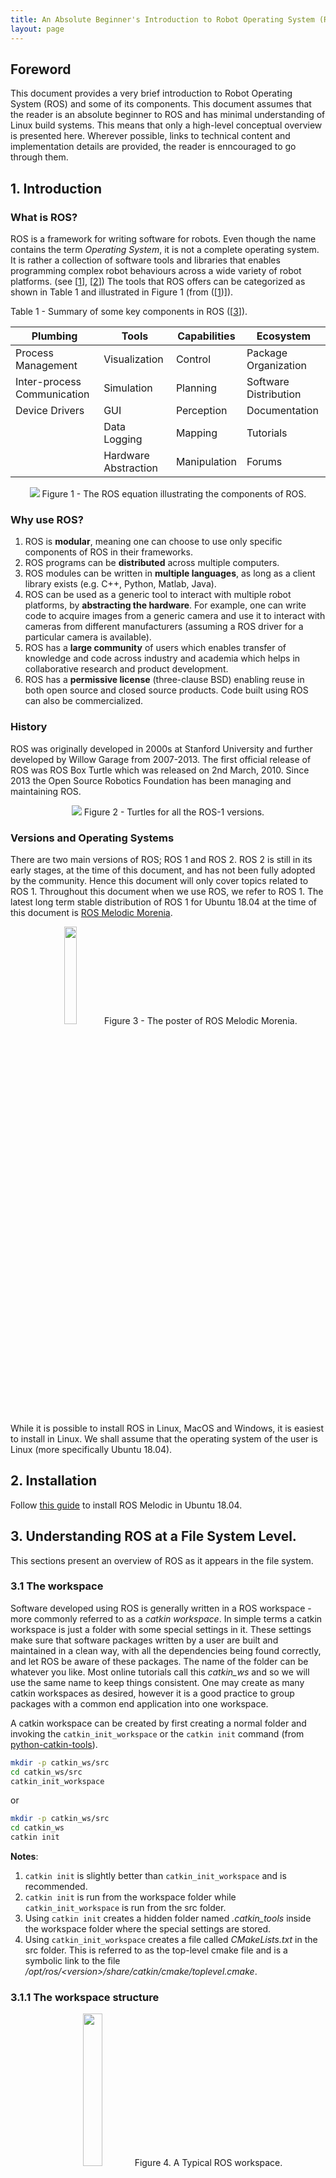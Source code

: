 ```yaml
---
title: An Absolute Beginner's Introduction to Robot Operating System (ROS<sup>TM</sup>)
layout: page
---
```


## Foreword
This document provides a very brief introduction to Robot Operating System (ROS) and some of its components.
This document assumes that the reader is an absolute beginner to ROS and has minimal understanding of Linux build systems.
This means that only a high-level conceptual overview is presented here. 
Wherever possible, links to technical content and implementation details are provided, the reader is enncouraged to go through them.

## 1. Introduction
### What is ROS?
ROS is a framework for writing software for robots. 
Even though the name contains the term *Operating System*, it is not a complete operating system.
It is rather a collection of software tools and libraries that enables programming complex robot behaviours across a wide variety of robot platforms. (see \[[1](https://www.ros.org/about-ros/)\], \[[2](http://wiki.ros.org/)\]) The tools that ROS offers can be categorized as shown in Table 1 and illustrated in Figure 1 (from (\[[1](https://www.ros.org/about-ros/))\]).

Table 1 - Summary of some key components in ROS (\[[3](https://www.researchgate.net/publication/314101187_Programming_for_Robotics_-_Introduction_to_ROS)\]).

| Plumbing | Tools | Capabilities | Ecosystem |
|----|----|----|----|
| Process Management | Visualization | Control | Package Organization |
| Inter-process Communication | Simulation | Planning | Software Distribution |
| Device Drivers | GUI | Perception | Documentation |
| | Data Logging | Mapping | Tutorials |
| | Hardware Abstraction | Manipulation | Forums | 

<p align="center">
    <img src="{{ site.baseurl }}/assets/ros/ros_contents.png">
    Figure 1 - The ROS equation illustrating the components of ROS.
</p>

### Why use ROS?
1. ROS is **modular**, meaning one can choose to use only specific components of ROS in their frameworks.  
2. ROS programs can be **distributed** across multiple computers.  
3. ROS modules can be written in **multiple languages**, as long as a client library exists (e.g. C++, Python, Matlab, Java).  
4. ROS can be used as a generic tool to interact with multiple robot platforms, by **abstracting the hardware**. For example, one can write code to acquire images from a generic camera and use it to interact with cameras from different manufacturers (assuming a ROS driver for a particular camera is available).
5. ROS has a **large community** of users which enables transfer of knowledge and code across industry and academia which helps in collaborative research and product development.
6. ROS has a **permissive license** (three-clause BSD) enabling reuse in both open source and closed source products. Code built using ROS can also be commercialized.  

### History
ROS was originally developed in 2000s at Stanford University and further developed by Willow Garage from 2007-2013.
The first official release of ROS was ROS Box Turtle which was released on 2nd March, 2010.
Since 2013 the Open Source Robotics Foundation has been managing and maintaining ROS.

<p align="center">
    <img src="{{ site.baseurl }}/assets/ros/turtles.png">
    Figure 2 - Turtles for all the ROS-1 versions.
</p>
<!-- ![ROS Turtles]({{ site.baseurl }}/assets/ros/turtles.png "ROS Turtles")   -->

### Versions and Operating Systems
There are two main versions of ROS; ROS 1 and ROS 2.
ROS 2 is still in its early stages, at the time of this document, and has not been fully adopted by the community.
Hence this document will only cover topics related to ROS 1. 
Throughout this document when we use ROS, we refer to ROS 1.
The latest long term stable distribution of ROS 1 for Ubuntu 18.04 at the time of this document is [ROS Melodic Morenia](http://wiki.ros.org/melodic).

<p align="center">
    <img src="{{ site.baseurl }}/assets/ros/melodic.jpg" style="width: 20%;">
    Figure 3 - The poster of ROS Melodic Morenia.  
</p>
<!-- ![Figure 3 - The logo of ROS Melodic Morenia]({{ site.baseurl }}/assets/ros/melodic.jpg "Figure 3 - The logo of ROS Melodic Morenia") -->

While it is possible to install ROS in Linux, MacOS and Windows, it is easiest to install in Linux.
We shall assume that the operating system of the user is Linux (more specifically Ubuntu 18.04).

## 2. Installation
Follow [this guide](http://wiki.ros.org/melodic/Installation/Ubuntu) to install ROS Melodic in Ubuntu 18.04.

## 3. Understanding ROS at a File System Level.
This sections present an overview of ROS as it appears in the file system.

### 3.1 The workspace
Software developed using ROS is generally written in a ROS workspace - more commonly referred to as a *catkin workspace*.
In simple terms a catkin workspace is just a folder with some special settings in it.
These settings make sure that software packages written by a user are built and maintained in a clean way, with all the dependencies being found correctly, and let ROS be aware of these packages.
The name of the folder can be whatever you like.
Most online tutorials call this *catkin_ws* and so we will use the same name to keep things consistent.
One may create as many catkin workspaces as desired, however it is a good practice to group packages with a common end application into one workspace.

A catkin workspace can be created by first creating a normal folder and invoking the `catkin_init_workspace` or the `catkin init` command (from [python-catkin-tools](https://catkin-tools.readthedocs.io/en/latest/installing.html)). 

```bash
mkdir -p catkin_ws/src
cd catkin_ws/src
catkin_init_workspace
```
or 
```bash
mkdir -p catkin_ws/src
cd catkin_ws
catkin init
```
**Notes**:  
1. `catkin init` is slightly better than `catkin_init_workspace` and is recommended.  
2. `catkin init` is run from the workspace folder while `catkin_init_workspace` is run from the src folder.  
3. Using `catkin init` creates a hidden folder named *.catkin_tools* inside the workspace folder where the special settings are stored.  
4. Using `catkin_init_workspace` creates a file called *CMakeLists.txt* in the src folder. 
This is referred to as the top-level cmake file and is a symbolic link to the file */opt/ros/\<version\>/share/catkin/cmake/toplevel.cmake*.

### 3.1.1 The workspace structure

<p align="center">
    <img src="{{ site.baseurl }}/assets/ros/workspace.png" style="width: 25%;">
    Figure 4. A Typical ROS workspace.
</p>

The workspace consists of 4 main folders which are as follows (see Figure 4).  
1. **src** - This is where your source code lies, organized into packages.  
2. **build** - This is the build space for your source code. Intermediate build files are written to this folder.  
3. **devel** - This is where the *targets* (executables, libraries, scripts, shared C++ headers) that are built are located. This folder also contains files that define the context of a ROS environment.  
4. **logs** - This is where logs lie.  
5. **install** - \[Optional\] - This is where the executables and libraries are installed to.

One would only work and modify files in the **src** folder and not touch the **build** and **devel** folders.

So far, we only created the **src** folder and the other folders do not exist yet.
They appear once you build your code. (Build is also referred to as *compile* or *make*).
This can be done by using either `catkin_make` or `catkin build`.  
**Note**: Please use only one of them and once you choose one, stick to it for the rest of the workflow. We recommend using `catkin build`.
You should now see the other folders.

### 3.2 catkin build system
**What happened when you invoked the above command?**  
ROS uses a custom **build system** called **catkin**.
This build system compiled the code present in the **src** folder in the **build** folder and put the built executables and libraries in the **devel** folder.
At this point, as the **src** folder is empty, the **build** and **devel** folders only have some standard packages and setup files.

**So, what is a build system?**  
A build system takes source code and generates targets (executables, libraries, headers) from them.
Let us take the example of building a C++ code written in one header file *header.h* located in the folder *include_folder* and one source file *code.cpp* and dependant on one library *libdep.so*.  

Building it using the **GNU C++** compiler would be as follows.
```bash
g++ -Iinclude_folder code.cpp -ldep -o output
```
This command looks quite simple for this example.
However, if you have a lot of source files, headers and multiple libraries that the code depends, using the above command can get quite cumbersome.  

Luckily this can be automated with a build system.
We configure the build system to let it know where the compiler is, where the source code, include files and libraries are, what libraries to link, what *targets* need to be built and where they have to be installed to.

One of the popular build systems is the CMake build system \[[4](https://cmake.org/)\].
In CMake, the configuration is specified in a file called *CMakeLists.txt*.

**catkin** is a wrapper (another layer above) the CMake build system. (python-catkin-tools are slightly more advanced, however the concept is similar.)  

More details can be found [here](http://wiki.ros.org/catkin/conceptual_overview).

### 3.3 ROS Packages
Let us now take a closer look at the contents of the **src** folder and more specifically how to write code that uses ROS.

In ROS terminology code is organized into **packages**, with each package consisting code for one or more *targets* to be built.
They can also just be datasets or configuration files.
In general, ROS packages follow a "*Goldilocks*" principle: enough functionality to be useful, but not too much that the package is heavyweight and difficult to use from other software.

Each package is a separate folder in the **src** folder and must contain 2 files.  
1. **CMakeLists.txt** - Containing the configuration for catkin to build the package.  
2. **package.xml** - Containing information about the package such as its name, version, description, author, maintainer and all the dependencies of this package. This file is only to let users other than the author/maintainer to know what this package is about and what the requirements are to build the package. Ideally all the dependencies mentioned in CMakeLists.txt should be mentioned in this file as well.

For example, for a package named *a_package* that depends on *roscpp*, a simple configuration can be as follows.

CMakeLists.txt
```cmake
cmake_minimum_required(VERSION 2.8.3)
project(a_package)

add_compile_options(-std=c++11)

find_package(catkin REQUIRED COMPONENTS roscpp)

catkin_package()

include_directories(include ${catkin_INCLUDE_DIRS})

## Declare a C++ executable
add_executable(${PACKAGE_NAME}_node src/a_packagge_node.cpp)

## Specify libraries to link a library or executable target against
target_link_libraries(${PACKAGE_NAME}_node ${catkin_LIBRARIES})
```

Package.xml
```xml
<?xml version="1.0"?>
<package format=2.0>
    <name>a_package</name>
    <version>1.2.3</version>
    <description>This package does something.</description>

    <maintainer email="maintainer@email.com">Maintainer Name</maintainer>
    <license>BSD</license>
    
    <depend>roscpp</depend>
    <buildtool_depend>catkin</buildtool_depend>
</package>
```

<!-- <p align="center">
    <img src="{{ site.baseurl }}/assets/ros/CMakeLists.txt.png" style="width: 60%;">
    Figure 5 - CMakeLists.txt for a package named *my_package* dependant on *roscpp*. The executable is called *my_package_node*.
</p> -->
<!-- ![CMakeLists.txt](../../assets/ros/CMakeLists.txt.png "CMakeLists.txt")   -->

<!-- 
<p align="center">
    <img src="{{ site.baseurl }}/assets/ros/package.xml.png" style="width: 60%;">
    Figure 6 - package.xml for a package named *my_package* dependant on *roscpp*.
</p> -->
<!-- ![package.xml](../../assets/ros/package.xml.png "package.xml") -->

All other code can be organized into folders as necessay. The following is a common convention for some general code.  
1. **src** - Containing all the C++ source files  
2. **include** - Containing all the C++ header files  
3. **scripts** - containing executable scripts (e.g. Python scripts)  
4. **launch** - containing launch files  

A package can be created manually from scratch by creating the necessary folders and files and editing the CMakeLists.txt and package.xml. 
The other option is to use built-in command line tools `catkin_create_pkg` or `catkin create pkg` to generate a skeleton for the two files as shown [here](http://wiki.ros.org/ROS/Tutorials/catkin/CreatingPackage).

## 4. Understanding ROS at a Computational Graph Level
This section presents and overview of ROS from a computational point of view.
So far we have seen how code is organized in the file system and how it is compiled.
Now we shall see the underlying architecture of ROS and how it works.

Programs in ROS are organized into a peer-to-peer network, called the **Computational Graph**, that process and share data together.
The main components of this graph are the following.

### 4.1 ROS Nodes
Nodes are the computational units of ROS, i.e. they are the individual programs that run.
Typically there are multiple nodes running at the same time interacting with each other, e.g. a robotic car can have one node to collect images, one node to process these images, one node to collect laser data, one node to process this data, one node to control the motors of the wheels, one node to plan routes, one node to determine where the car is, one node to run a fancy interface in the car, one node to play music and so one. 
In simple programming terms nodes are the executables.
Nodes are written using the ROS client library - generally using roscpp, rospy and seldom using rosjava.

### 4.2 ROS Messages
Nodes communicate with each other using Messages. 
A message is a simple data-structure with entries of specified types (integer, float, boolean and arrays of these primitive types).
It contains the data that nodes wish to communicate.
In the robotics car, a *wheel_speed* message can have a float specifying the speed of the wheel and another float specifying a timestamp.
Similarly an *image_message* contain a float specifying the timestamp and an array of floats for the image data.

### 4.3 ROS Topics
Topics are channels through which messages are passed.
A topic is the name that is used to identify the content of a message, e.g. in the car we can have four topics called *left_front_speed*, *right_front_speed*, *left_rear_speed*, *right_rear_speed* all passing messages of the type *wheel_speed*.

Topics are passed around in a publisher-subscriber model - with some nodes advertising data with a topic and pulishing messages to that topic and some nodes consuming that data by subscribing to the topic.
In our car example, the route planning node can plan a route and publish individual wheel speeds, while the motors at each wheel can subscribe to their corresponding wheel speed topic and set the speed for the wheels. 

There may be multiple concurrent publishers and subscribers for a single topic, and a single node may publish and/or subscribe to multiple topics.
In general, publishers and subscribers are not aware of each others' existence. 
The idea is to decouple the production of information from its consumption. \[[5](http://wiki.ros.org/ROS/Concepts)\]

### 4.4 ROS Master
The ROS Master provides name registration and lookup to the Computation Graph, i.e. it helps a node find other nodes and manages the communication between nodes.
A ROS Master is the first thing that has to be started when running processes in ROS. This is done by calling the `roscore` command.
```bash
roscore
```

### 4.5 ROS Parameter Server
The Parameter Server allows common data to be stored in a central location.
This is generally used for parameters that do not change during the execution of a program.
Parameters can be specified using a YAML file or in ROS Launch files.

### 4.6 ROS Services
Unlike the publisher-subscriber model, ROS services enable a request-reply model.
A service is defined using a pair of messages, one for the request and one for the reply.
Node that offer a service advertise them and client nodes that require the service request it and wait for a response from the service node.
In simple programming terms, think of services as function calls that are executed on a remote node (not the current node).

**Note**:  
We strongly recommend the reader to go through the ROS tutorials for beginners [here](http://wiki.ros.org/ROS/Tutorials) and [here](https://www.researchgate.net/publication/314101187_Programming_for_Robotics_-_Introduction_to_ROS) to learn how to write code using the ROS Client libraries and get hands-on understanding of these concepts.

## 5. Other ROS Tools

### 5.1 ROS Launch
Launch files are XML files used to launch multiple ROS nodes at once. 
They can also be used to set parameters on the parameter server.

### 5.2 Visualization - RViz and rqt
RViz is a 3D visualization tool for ROS.
It subscribes to topics and visualizes their contents.
Some common applications of RViz are to visualize rigid body transformations, robot states, trajectories and point cloud data. 

rqt on the other hand is a GUI framework for ROS built using Qt.
It provides a graphical way to interact with ROS nodes and topics.
Some common applications are to visualize the computation graph, displaying and filtering messages, visualizing data as graphs, visualizing images and modifying parameters through a GUI.

Both are powerful and very useful tools that can be customized as desired by writing additonal plugins.

### 5.3 Simulation - Gazebo
Gazebo is a physics simulator chiefly used to simulate rigid body dynamics.
It can also be used to simulate a wide variety of sensors (with noise models).
Gazebo is not part of ROS, however it is closely associated with it.

### 5.4 Transformations - tf2
This is a tool for keep track of rigid body transformations.
Coordinate frames of all the objects in the environment are stores in a tree like structured and updated in time.
Tools to convert between several representations of transformations are also available.
These can also be visualized in RViz.
